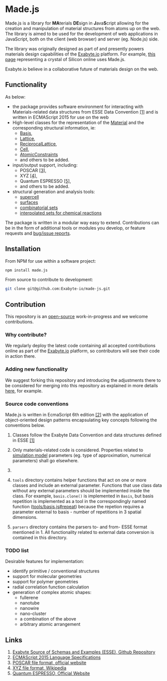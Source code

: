 # Made.js

Made.js is a library for **MA**terials **DE**sign in **J**ava**S**cript allowing for the creation and manipulation of material structures from atoms up on the web. The library is aimed to be used for the development of web applications in JavaScript, both on the client (web browser) and server (eg. Node.js) side.

The library was originally designed as part of and presently powers materials design capabilities of the [Exabyte.io](https://exabyte.io) platform. For example, [this page](https://platform.exabyte.io/demo/materials/n3HSzCmyoctgJFGGE) representing a crystal of Silicon online uses Made.js.

Exabyte.io believe in a collaborative future of materials design on the web.

## Functionality

As below:

- the package provides software environment for interacting with Materials-related data structures from ESSE Data Convention [[1]](#links) and is written in ECMAScript 2015 for use on the web
- High-level classes for the representation of the [Material](src/material.js) and the corresponding structural information, ie:
    - [Basis](src/basis/basis.js), 
    - [Lattice](src/lattice/lattice.js), 
    - [ReciprocalLattice](src/lattice/reciprocal/lattice_reciprocal.js), 
    - [Cell](src/cell/cell.js), 
    - [AtomicConstraints](src/constraints/constraints.js) 
    - and others to be added.
- input/output support, including:
    - POSCAR [[3]](#links), 
    - XYZ [[4]](#links),
    - Quantum ESPRESSO [[5]](#links),
    - and others to be added.
- structural generation and analysis tools:
    - [supercell](src/tools/supercell.js)
    - [surfaces](src/tools/surface.js)
    - [combinatorial sets](src/parsers/xyz_combinatorial_basis.js)
    - [interpolated sets for chemical reactions](src/tools/basis.js)

The package is written in a modular way easy to extend. Contributions can be in the form of additional tools or modules you develop, or feature requests and [bug/issue reports](https://help.github.com/articles/creating-an-issue/).

## Installation

From NPM for use within a software project:

```bash
npm install made.js

```

From source to contribute to development:

```bash
git clone git@github.com:Exabyte-io/made-js.git
```

## Contribution

This repository is an [open-source](LICENSE.md) work-in-progress and we welcome contributions.

### Why contribute?

We regularly deploy the latest code containing all accepted contributions online as part of the [Exabyte.io](https://exabyte.io) platform, so contributors will see their code in action there.

### Adding new functionality

We suggest forking this repository and introducing the adjustments there to be considered for merging into this repository as explained in more details [here](https://gist.github.com/Chaser324/ce0505fbed06b947d962), for example.

### Source code conventions

Made.js is written in EcmaScript 6th edition [[2]](#links) with the application of object-oriented design patterns encapsulating key concepts following the conventions below.

1. Classes follow the Exabyte Data Convention and data structures defined in ESSE [[1]](#links)

2. Only materials-related code is considered. Properties related to [simulation model](https://docs.exabyte.io/models/overview/) parameters (eg. type of approximation, numerical parameters) shall go elsewhere.

3. 

4. `tools` directory contains helper functions that act on one or more classes and include an external parameter. Functions that use class data without any external parameters should be implemented inside the class. For example, `basis.clone()` is implemented in `Basis`, but basis repetition is implemented as a tool in the correspondingly named function ([tools/basis.js#repeat](src/tools/basis.js)) because the repetion requires a parameter external to basis - number of repetitions in 3 spatial dimensions.

5. `parsers` directory contains the parsers to- and from- ESSE format mentioned in 1. All functionality related to external data conversion is contained in this directory. 


### TODO list

Desirable features for implementation:

- identify primitive / conventional structures
- support for molecular geometries
- support for polymer geometries
- radial correlation function calculation
- generation of complex atomic shapes:
    - fullerene
    - nanotube
    - nanowire
    - nano-cluster
    - a combination of the above
    - arbitrary atomic arrangement

## Links

1. [Exabyte Source of Schemas and Examples (ESSE), Github Repository](https://github.com/exabyte-io/exabyte-esse)
2. [ECMAScript 2015 Language Specifications](https://www.ecma-international.org/ecma-262/6.0/)
3. [POSCAR file format, official website](https://cms.mpi.univie.ac.at/vasp/guide/node59.html)
4. [XYZ file format, Wikipedia](https://en.wikipedia.org/wiki/XYZ_file_format)
5. [Quantum ESPRESSO, Official Website](https://www.quantum-espresso.org/)